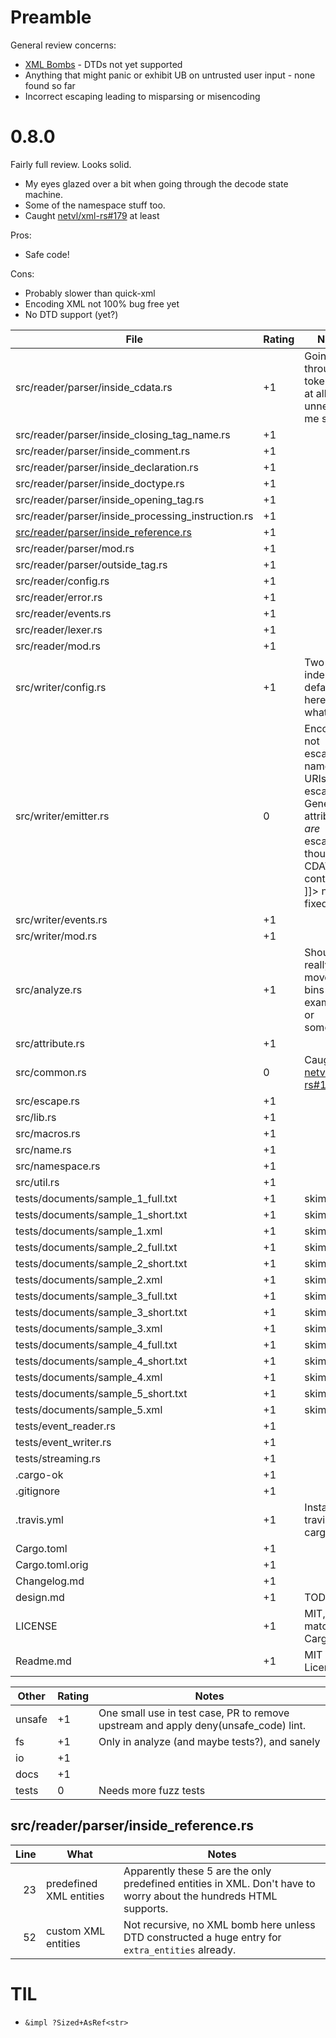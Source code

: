 Preamble
========

General review concerns:
* [XML Bombs](https://en.wikipedia.org/wiki/Billion_laughs_attack) - DTDs not yet supported
* Anything that might panic or exhibit UB on untrusted user input - none found so far
* Incorrect escaping leading to misparsing or misencoding

0.8.0
=====

Fairly full review.  Looks solid.
* My eyes glazed over a bit when going through the decode state machine.
* Some of the namespace stuff too.
* Caught [netvl/xml-rs#179](https://github.com/netvl/xml-rs/issues/179) at least

Pros:
* Safe code!

Cons:
* Probably slower than quick-xml
* Encoding XML not 100% bug free yet
* No DTD support (yet?)

| File                                                  | Rating | Notes |
| ----------------------------------------------------- | ------ | ----- |
| src/reader/parser/inside_cdata.rs                     | +1 | Going through tokenizer at all unnerves me slightly
| src/reader/parser/inside_closing_tag_name.rs          | +1 | |
| src/reader/parser/inside_comment.rs                   | +1 | |
| src/reader/parser/inside_declaration.rs               | +1 | |
| src/reader/parser/inside_doctype.rs                   | +1 | |
| src/reader/parser/inside_opening_tag.rs               | +1 | |
| src/reader/parser/inside_processing_instruction.rs    | +1 | |
| [src/reader/parser/inside_reference.rs](#src/reader/parser/inside_reference.rs) | +1 | |
| src/reader/parser/mod.rs                              | +1 | |
| src/reader/parser/outside_tag.rs                      | +1 | |
| src/reader/config.rs                                  | +1 | |
| src/reader/error.rs                                   | +1 | |
| src/reader/events.rs                                  | +1 | |
| src/reader/lexer.rs                                   | +1 | |
| src/reader/mod.rs                                     | +1 | |
| src/writer/config.rs                                  | +1 | Two space indents by default is heresy but whatever.
| src/writer/emitter.rs                                 | 0 | Encodings not escaped, namespace URIs not escaped.  General attributes *are* escaped though.  CDATA containing ]]> not fixed.
| src/writer/events.rs                                  | +1 | |
| src/writer/mod.rs                                     | +1 | |
| src/analyze.rs                                        | +1 | Should really be moved to bins or examples or something.
| src/attribute.rs                                      | +1 | |
| src/common.rs                                         | 0 | Caught [netvl/xml-rs#179](https://github.com/netvl/xml-rs/issues/179)
| src/escape.rs                                         | +1 | |
| src/lib.rs                                            | +1 | |
| src/macros.rs                                         | +1 | |
| src/name.rs                                           | +1 | |
| src/namespace.rs                                      | +1 | |
| src/util.rs                                           | +1 | |
| tests/documents/sample_1_full.txt                     | +1 | skimmed
| tests/documents/sample_1_short.txt                    | +1 | skimmed
| tests/documents/sample_1.xml                          | +1 | skimmed
| tests/documents/sample_2_full.txt                     | +1 | skimmed
| tests/documents/sample_2_short.txt                    | +1 | skimmed
| tests/documents/sample_2.xml                          | +1 | skimmed
| tests/documents/sample_3_full.txt                     | +1 | skimmed
| tests/documents/sample_3_short.txt                    | +1 | skimmed
| tests/documents/sample_3.xml                          | +1 | skimmed
| tests/documents/sample_4_full.txt                     | +1 | skimmed
| tests/documents/sample_4_short.txt                    | +1 | skimmed
| tests/documents/sample_4.xml                          | +1 | skimmed
| tests/documents/sample_5_short.txt                    | +1 | skimmed
| tests/documents/sample_5.xml                          | +1 | skimmed
| tests/event_reader.rs                                 | +1 | |
| tests/event_writer.rs                                 | +1 | |
| tests/streaming.rs                                    | +1 | |
| .cargo-ok                                             | +1 | |
| .gitignore                                            | +1 | |
| .travis.yml                                           | +1 | Installs pip travis-cargo
| Cargo.toml                                            | +1 | |
| Cargo.toml.orig                                       | +1 | |
| Changelog.md                                          | +1 | |
| design.md                                             | +1 | TODO list
| LICENSE                                               | +1 | MIT, matching Cargo.toml
| Readme.md                                             | +1 | MIT Licensed

| Other     | Rating | Notes |
| --------- | ------ | ----- |
| unsafe    | +1    | One small use in test case, PR to remove upstream and apply deny(unsafe_code) lint.
| fs        | +1    | Only in analyze (and maybe tests?), and sanely
| io        | +1    | |
| docs      | +1    | |
| tests     | 0     | Needs more fuzz tests

src/reader/parser/inside_reference.rs
-------------------------------------
| Line  | What  | Notes |
| -----:| ----- | ----- |
| 23    | predefined XML entities   | Apparently these 5 are the only predefined entities in XML.  Don't have to worry about the hundreds HTML supports.
| 52    | custom XML entities       | Not recursive, no XML bomb here unless DTD constructed a huge entry for `extra_entities` already.

TIL
===
* `&impl ?Sized+AsRef<str>`
